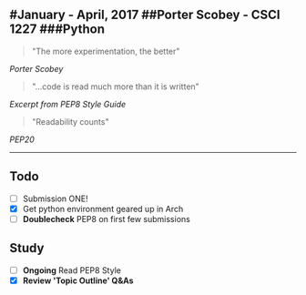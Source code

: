 #January - April, 2017
##Porter Scobey - CSCI 1227
###Python
-------
> "The more experimentation, the better"


*Porter Scobey*

> "...code is read much more than it is written"


*Excerpt from PEP8 Style Guide*

> "Readability counts"


*PEP20*

--------
## Todo
- [ ] Submission ONE!
- [X] Get python environment geared up in Arch
- [ ] **Doublecheck** PEP8 on first few submissions

## Study
- [ ] **Ongoing** Read PEP8 Style
- [X] **Review 'Topic Outline' Q&As**
